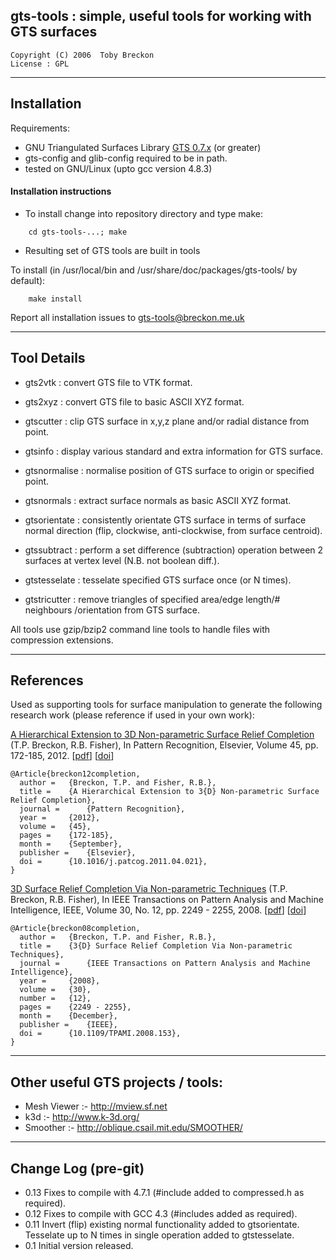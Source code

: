
## gts-tools : simple, useful tools for working with GTS surfaces

```
Copyright (C) 2006  Toby Breckon
License : GPL
```
---

## Installation

Requirements:
- GNU Triangulated Surfaces Library [GTS 0.7.x](http://gts.sourceforge.net/) (or greater)
- gts-config and glib-config required to be in path.
- tested on GNU/Linux (upto gcc version 4.8.3)

#### Installation instructions

- To install change into repository directory and type make:
```
	cd gts-tools-...; make
```

- Resulting set of GTS tools are built in tools

 To install (in /usr/local/bin and /usr/share/doc/packages/gts-tools/ by default):
```
	make install
```

 Report all installation issues to gts-tools@breckon.me.uk

---

## Tool Details

- gts2vtk      : convert GTS file to VTK format.

- gts2xyz      : convert GTS file to basic ASCII XYZ format.

- gtscutter    : clip GTS surface in x,y,z plane and/or radial distance from point.

- gtsinfo      : display various standard and extra information for GTS surface.

- gtsnormalise : normalise position of GTS surface to origin or specified point.

- gtsnormals   : extract surface normals as basic ASCII XYZ format.

- gtsorientate : consistently orientate GTS surface in terms of surface normal direction (flip, clockwise, anti-clockwise, from surface centroid).

- gtssubtract  : perform a set difference (subtraction) operation between 2 surfaces at vertex level (N.B. not boolean diff.).

- gtstesselate : tesselate specified GTS surface once (or N times).

- gtstricutter : remove triangles of specified area/edge length/# neighbours /orientation from GTS surface.

 All tools use gzip/bzip2 command line tools to handle files with
compression extensions.

---

## References

Used as supporting tools for surface manipulation to generate the following research work (please reference if used in your own work):

[A Hierarchical Extension to 3D Non-parametric Surface Relief Completion](http://community.dur.ac.uk/toby.breckon/publications/papers/breckon12completion.pdf) (T.P. Breckon, R.B. Fisher), In Pattern Recognition, Elsevier, Volume 45, pp. 172-185, 2012. [[pdf](http://community.dur.ac.uk/toby.breckon/publications/papers/breckon12completion.pdf)] [[doi](http://dx.doi.org/10.1016/j.patcog.2011.04.021)]
```
@Article{breckon12completion,
  author = 	 {Breckon, T.P. and Fisher, R.B.},
  title = 	 {A Hierarchical Extension to 3{D} Non-parametric Surface Relief Completion},
  journal = 	 {Pattern Recognition},
  year = 	 {2012},
  volume = 	 {45},
  pages = 	 {172-185},
  month = 	 {September},
  publisher =    {Elsevier},
  doi = 	 {10.1016/j.patcog.2011.04.021},
}
```
[3D Surface Relief Completion Via Non-parametric Techniques](http://community.dur.ac.uk/toby.breckon/publications/papers/breckon08completion.pdf) (T.P. Breckon, R.B. Fisher), In IEEE Transactions on Pattern Analysis and Machine Intelligence, IEEE, Volume 30, No. 12, pp. 2249 - 2255, 2008. [[pdf](http://community.dur.ac.uk/toby.breckon/publications/papers/breckon08completion.pdf)] [[doi](http://dx.doi.org/10.1109/TPAMI.2008.153)]
```
@Article{breckon08completion,
  author = 	 {Breckon, T.P. and Fisher, R.B.},
  title = 	 {3{D} Surface Relief Completion Via Non-parametric Techniques},
  journal = 	 {IEEE Transactions on Pattern Analysis and Machine Intelligence},
  year = 	 {2008},
  volume = 	 {30},
  number = 	 {12},
  pages = 	 {2249 - 2255},
  month = 	 {December},
  publisher = 	 {IEEE},
  doi = 	 {10.1109/TPAMI.2008.153},
}
```

---

## Other useful GTS projects / tools:

- Mesh Viewer :- http://mview.sf.net
- k3d      :- http://www.k-3d.org/
- Smoother :- http://oblique.csail.mit.edu/SMOOTHER/

---
## Change Log (pre-git)

- 0.13
	Fixes to compile with 4.7.1 (#include added to compressed.h as required).
- 0.12
	Fixes to compile with GCC 4.3 (#includes added as required).
- 0.11
  Invert (flip) existing normal functionality added to gtsorientate.
	Tesselate up to N times in single operation added to gtstesselate.
- 0.1
	Initial version released.
